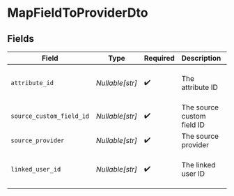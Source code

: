 # MapFieldToProviderDto


## Fields

| Field                                | Type                                 | Required                             | Description                          | Example                              |
| ------------------------------------ | ------------------------------------ | ------------------------------------ | ------------------------------------ | ------------------------------------ |
| `attribute_id`                       | *Nullable[str]*                      | :heavy_check_mark:                   | The attribute ID                     | 801f9ede-c698-4e66-a7fc-48d19eebaa4f |
| `source_custom_field_id`             | *Nullable[str]*                      | :heavy_check_mark:                   | The source custom field ID           | id_1                                 |
| `source_provider`                    | *Nullable[str]*                      | :heavy_check_mark:                   | The source provider                  | hubspot                              |
| `linked_user_id`                     | *Nullable[str]*                      | :heavy_check_mark:                   | The linked user ID                   | 801f9ede-c698-4e66-a7fc-48d19eebaa4f |